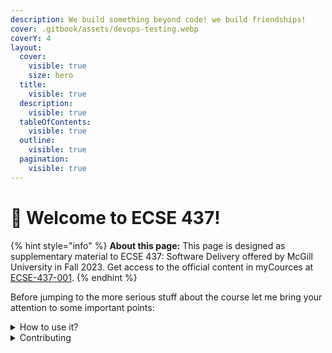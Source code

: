 ```yaml
---
description: We build something beyond code! we build friendships!
cover: .gitbook/assets/devops-testing.webp
coverY: 4
layout:
  cover:
    visible: true
    size: hero
  title:
    visible: true
  description:
    visible: true
  tableOfContents:
    visible: true
  outline:
    visible: true
  pagination:
    visible: true
---
```


# 👋 Welcome to ECSE 437!

{% hint style="info" %}
**About this page:** This page is designed as supplementary material to ECSE 437: Software Delivery offered by McGill University in Fall 2023. Get access to the official content in myCources at [ECSE-437-001](https://mycourses2.mcgill.ca/d2l/home/659807).
{% endhint %}

Before jumping to the more serious stuff about the course let me bring your attention to some important points:

<details>

<summary>How to use it?</summary>

This space is designed to be read linearly, so start with our Vision, Mission & Focus and work down from there! We recommend reading everything through in one sitting and then revisiting and re-reading if you need to.

</details>

<details>

<summary>Contributing</summary>

If you want to contribute changes, start a new change request and submit it for review. The People team will review it soon after.

</details>
